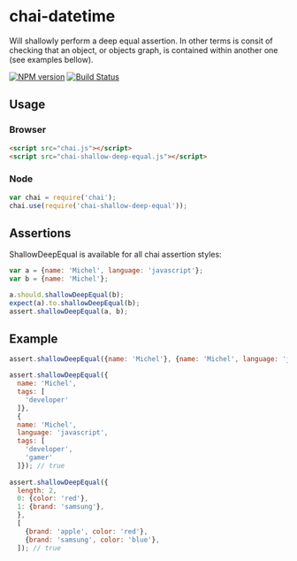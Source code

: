 # chai-datetime

Will shallowly perform a deep equal assertion. In other terms is consit of checking that an object, or objects graph, is contained within another one (see examples bellow).

[![NPM version](https://badge.fury.io/js/chai-shallow-deep-equal.png)](http://badge.fury.io/js/chai-shallow-deep-equal)
[![Build Status](https://travis-ci.org/michelsalib/chai-shallow-deep-equal.png?branch=master)](https://travis-ci.org/michelsalib/chai-shallow-deep-equal)

## Usage

### Browser

```html
<script src="chai.js"></script>
<script src="chai-shallow-deep-equal.js"></script>
```

### Node

```javascript
var chai = require('chai');
chai.use(require('chai-shallow-deep-equal'));
```

## Assertions

ShallowDeepEqual is available for all chai assertion styles:

```javascript
var a = {name: 'Michel', language: 'javascript'};
var b = {name: 'Michel'};

a.should.shallowDeepEqual(b);
expect(a).to.shallowDeepEqual(b);
assert.shallowDeepEqual(a, b);
```

## Example

```javascript
assert.shallowDeepEqual({name: 'Michel'}, {name: 'Michel', language: 'javascript'}); // true

assert.shallowDeepEqual({
  name: 'Michel',
  tags: [
    'developer'
  ]},
  {
  name: 'Michel',
  language: 'javascript',
  tags: [
    'developer',
    'gamer'
  ]}); // true
  
assert.shallowDeepEqual({
  length: 2,
  0: {color: 'red'},
  1: {brand: 'samsung'},
  },
  [
    {brand: 'apple', color: 'red'},
    {brand: 'samsung', color: 'blue'},
  ]); // true

```


